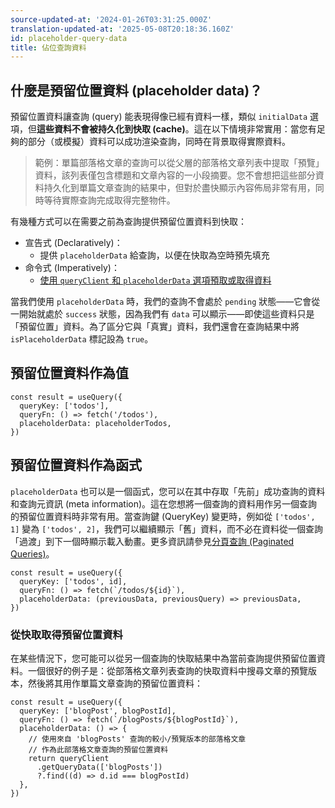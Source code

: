 ```yaml
---
source-updated-at: '2024-01-26T03:31:25.000Z'
translation-updated-at: '2025-05-08T20:18:36.160Z'
id: placeholder-query-data
title: 佔位查詢資料
---
```


## 什麼是預留位置資料 (placeholder data)？

預留位置資料讓查詢 (query) 能表現得像已經有資料一樣，類似 `initialData` 選項，但**這些資料不會被持久化到快取 (cache)**。這在以下情境非常實用：當您有足夠的部分（或模擬）資料可以成功渲染查詢，同時在背景取得實際資料。

> 範例：單篇部落格文章的查詢可以從父層的部落格文章列表中提取「預覽」資料，該列表僅包含標題和文章內容的一小段摘要。您不會想把這些部分資料持久化到單篇文章查詢的結果中，但對於盡快顯示內容佈局非常有用，同時等待實際查詢完成取得完整物件。

有幾種方式可以在需要之前為查詢提供預留位置資料到快取：

- 宣告式 (Declaratively)：
  - 提供 `placeholderData` 給查詢，以便在快取為空時預先填充
- 命令式 (Imperatively)：
  - [使用 `queryClient` 和 `placeholderData` 選項預取或取得資料](./prefetching.md)

當我們使用 `placeholderData` 時，我們的查詢不會處於 `pending` 狀態——它會從一開始就處於 `success` 狀態，因為我們有 `data` 可以顯示——即使這些資料只是「預留位置」資料。為了區分它與「真實」資料，我們還會在查詢結果中將 `isPlaceholderData` 標記設為 `true`。

## 預留位置資料作為值

```tsx
const result = useQuery({
  queryKey: ['todos'],
  queryFn: () => fetch('/todos'),
  placeholderData: placeholderTodos,
})
```

## 預留位置資料作為函式

`placeholderData` 也可以是一個函式，您可以在其中存取「先前」成功查詢的資料和查詢元資訊 (meta information)。這在您想將一個查詢的資料用作另一個查詢的預留位置資料時非常有用。當查詢鍵 (QueryKey) 變更時，例如從 `['todos', 1]` 變為 `['todos', 2]`，我們可以繼續顯示「舊」資料，而不必在資料從一個查詢「過渡」到下一個時顯示載入動畫。更多資訊請參見[分頁查詢 (Paginated Queries)](./paginated-queries.md)。

```tsx
const result = useQuery({
  queryKey: ['todos', id],
  queryFn: () => fetch(`/todos/${id}`),
  placeholderData: (previousData, previousQuery) => previousData,
})
```

### 從快取取得預留位置資料

在某些情況下，您可能可以從另一個查詢的快取結果中為當前查詢提供預留位置資料。一個很好的例子是：從部落格文章列表查詢的快取資料中搜尋文章的預覽版本，然後將其用作單篇文章查詢的預留位置資料：

```tsx
const result = useQuery({
  queryKey: ['blogPost', blogPostId],
  queryFn: () => fetch(`/blogPosts/${blogPostId}`),
  placeholderData: () => {
    // 使用來自 'blogPosts' 查詢的較小/預覽版本的部落格文章
    // 作為此部落格文章查詢的預留位置資料
    return queryClient
      .getQueryData(['blogPosts'])
      ?.find((d) => d.id === blogPostId)
  },
})
```
